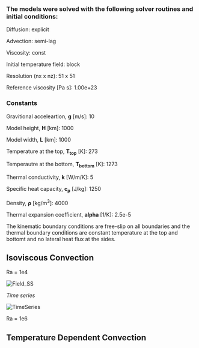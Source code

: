 ### **The models were solved with the following solver routines and initial conditions:**

Diffusion: explicit

Advection: semi-lag

Viscosity: const

Initial temperature field: block

Resolution (nx x nz): 51 x 51

Reference viscosity [Pa s]: 1.00e+23

### **Constants**
Gravitional acceleartion, **g** [m/s]: 10

Model height, **H** [km]: 1000

Model width, **L** [km]: 1000

Temperature at the top, **T<sub>top</sub>** [K]: 273

Temperautre at the bottom, **T<sub>bottom</sub>** [K]: 1273

Thermal conductivity, **k** [W/m/K]: 5

Specific heat capacity, **c<sub>p</sub>** [J/kg]: 1250

Density, **ρ** [kg/m<sup>3</sup>]: 4000

Thermal expansion coefficient, **alpha** [1/K]:	2.5e-5

The kinematic boundary conditions are free-slip on all boundaries and the thermal boundary conditions are constant temperature at the top and bottomt and no lateral heat flux at the sides. 

## Isoviscous Convection

Ra = 1e4

![Field_SS](https://github.com/LukasFuchs/FDCSGm/assets/25866942/a307c72b-d33e-411a-9f8d-4d7849c6b55a)

*Time series*

![TimeSeries](https://github.com/LukasFuchs/FDCSGm/assets/25866942/7e7863a1-9360-41af-94a9-58f26065bb37)

Ra = 1e6



## Temperature Dependent Convection
